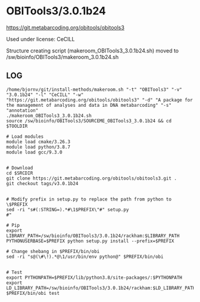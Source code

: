OBITools3/3.0.1b24
========================

<https://git.metabarcoding.org/obitools/obitools3>

Used under license:
CeCILL


Structure creating script (makeroom_OBITools3_3.0.1b24.sh) moved to /sw/bioinfo/OBITools3/makeroom_3.0.1b24.sh

LOG
---

    /home/bjornv/git/install-methods/makeroom.sh "-t" "OBITools3" "-v" "3.0.1b24" "-l" "CeCILL" "-w" "https://git.metabarcoding.org/obitools/obitools3" "-d" "A package for the management of analyses and data in DNA metabarcoding" "-s" "annotation"
    ./makeroom_OBITools3_3.0.1b24.sh
    source /sw/bioinfo/OBITools3/SOURCEME_OBITools3_3.0.1b24 && cd $TOOLDIR

    # Load modules
    module load cmake/3.26.3
    module load python/3.8.7
    module load gcc/9.3.0


    # Download
    cd $SRCDIR
    git clone https://git.metabarcoding.org/obitools/obitools3.git .
    git checkout tags/v3.0.1b24


    # Modify prefix in setup.py to replace the path from python to \$PREFIX
    sed -ri "s#(:STRING=).*#\1$PREFIX\"#" setup.py
    #"

    # Pip
    export LIBRARY_PATH=/sw/bioinfo/OBITools3/3.0.1b24/rackham:$LIBRARY_PATH
    PYTHONUSERBASE=$PREFIX python setup.py install --prefix=$PREFIX

    # Change shebang in $PREFIX/bin/obi
    sed -ri "s@(\#\!).*@\1/usr/bin/env python@" $PREFIX/bin/obi


    # Test
    export PYTHONPATH=$PREFIX/lib/python3.8/site-packages/:$PYTHONPATH
    export LD_LIBRARY_PATH=/sw/bioinfo/OBITools3/3.0.1b24/rackham:$LD_LIBRARY_PATH
    $PREFIX/bin/obi test



